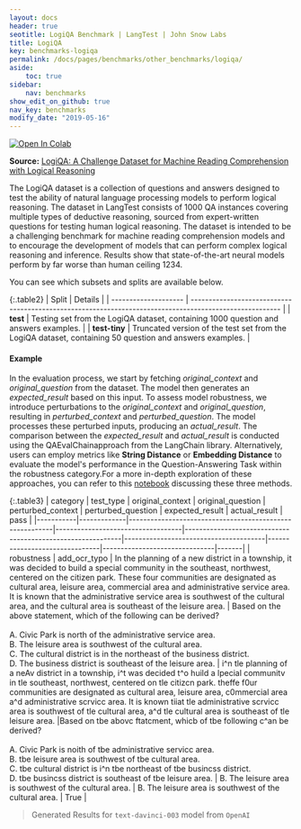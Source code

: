 ```yaml
---
layout: docs
header: true
seotitle: LogiQA Benchmark | LangTest | John Snow Labs
title: LogiQA
key: benchmarks-logiqa
permalink: /docs/pages/benchmarks/other_benchmarks/logiqa/
aside:
    toc: true
sidebar:
    nav: benchmarks
show_edit_on_github: true
nav_key: benchmarks
modify_date: "2019-05-16"
---
```


[![Open In Colab](https://colab.research.google.com/assets/colab-badge.svg)](https://colab.research.google.com/github/JohnSnowLabs/langtest/blob/main/demo/tutorials/llm_notebooks/dataset-notebooks/LogiQA_dataset.ipynb)

**Source:** [LogiQA: A Challenge Dataset for Machine Reading Comprehension with Logical Reasoning](https://paperswithcode.com/paper/logiqa-a-challenge-dataset-for-machine)

The LogiQA dataset is a collection of questions and answers designed to test the ability of natural language processing models to perform logical reasoning. The dataset in LangTest consists of 1000 QA instances covering multiple types of deductive reasoning, sourced from expert-written questions for testing human logical reasoning. The dataset is intended to be a challenging benchmark for machine reading comprehension models and to encourage the development of models that can perform complex logical reasoning and inference. Results show that state-of-the-art neural models perform by far worse than human ceiling 1234.

You can see which subsets and splits are available below.

{:.table2}
| Split                | Details                                                                                                 |
| -------------------- | ------------------------------------------------------------------------------------------------------- |
| **test**      | Testing set from the LogiQA dataset, containing 1000 question and answers examples.                         |
| **test-tiny** | Truncated version of the test set from the LogiQA dataset, containing 50 question and answers examples. |

#### Example

In the evaluation process, we start by fetching *original_context* and *original_question* from the dataset. The model then generates an *expected_result* based on this input. To assess model robustness, we introduce perturbations to the *original_context* and *original_question*, resulting in *perturbed_context* and *perturbed_question*. The model processes these perturbed inputs, producing an *actual_result*. The comparison between the *expected_result* and *actual_result* is conducted using the QAEvalChainapproach from the LangChain library. Alternatively, users can employ metrics like **String Distance** or **Embedding Distance** to evaluate the model's performance in the Question-Answering Task within the robustness category.For a more in-depth exploration of these approaches, you can refer to this [notebook](https://colab.research.google.com/github/JohnSnowLabs/langtest/blob/main/demo/tutorials/misc/Evaluation_Metrics.ipynb) discussing these three methods.


{:.table3}
| category   | test_type    | original_context                                         | original_question                  | perturbed_context                                           | perturbed_question                     | expected_result                | actual_result                  | pass   |
|-----------|-------------|---------------------------------------------------------|-----------------------------------|------------------------------------------------------------|---------------------------------------|-------------------------------|-------------------------------|-------|
| robustness | add_ocr_typo | In the planning of a new district in a township, it was decided to build a special community in the southeast, northwest, centered on the citizen park. These four communities are designated as cultural area, leisure area, commercial area and administrative service area. It is known that the administrative service area is southwest of the cultural area, and the cultural area is southeast of the leisure area. | Based on the above statement, which of the following can be derived?<br><br>A. Civic Park is north of the administrative service area.<br>B. The leisure area is southwest of the cultural area.<br>C. The cultural district is in the northeast of the business district.<br>D. The business district is southeast of the leisure area. | i^n tle planning of a neAv district in a township, i^t was decided t^o huild a lpecial communitv in tle southeast, northwest, centered on tle citizcn park. theffe f0ur communities are designated as cultural area, leisure area, c0mmercial area a^d administrative scrvicc area. It is known tiiat tle administrative scrvicc area is southwest of tle cultural area, a^d tle cultural area is southeast of tle leisure area. |Based on tbe abovc ftatcment, whicb of tbe following c^an be derived?<br><br>A. Civic Park is noith of tbe administrative servicc area.<br>B. tbe leisure area is southwest of tbe cultural area.<br>C. tbe cultural district is i^n tbe northeast of tbe busincss district.<br>D. tbe busincss district is southeast of tbe leisure area. | B. The leisure area is southwest of the cultural area. | B. The leisure area is southwest of the cultural area.  | True |


> Generated Results for `text-davinci-003` model from `OpenAI`
